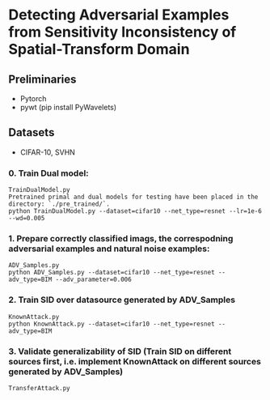 # Detecting Adversarial Examples from Sensitivity Inconsistency of Spatial-Transform Domain


## Preliminaries

* Pytorch
* pywt (pip install PyWavelets)

## Datasets

* CIFAR-10, SVHN


### 0. Train Dual model:
	TrainDualModel.py
	Pretrained primal and dual models for testing have been placed in the directory: `./pre_trained/`.
	python TrainDualModel.py --dataset=cifar10 --net_type=resnet --lr=1e-6 --wd=0.005
	
### 1. Prepare correctly classified imags, the correspodning adversarial examples and natural noise examples:
	ADV_Samples.py
	python ADV_Samples.py --dataset=cifar10 --net_type=resnet --adv_type=BIM --adv_parameter=0.006

### 2. Train SID over datasource generated by ADV_Samples
	KnownAttack.py
	python KnownAttack.py --dataset=cifar10 --net_type=resnet --adv_type=BIM 
	
### 3. Validate generalizability of SID (Train SID on different sources first, i.e. implement KnownAttack on different sources generated by ADV_Samples)
	TransferAttack.py


